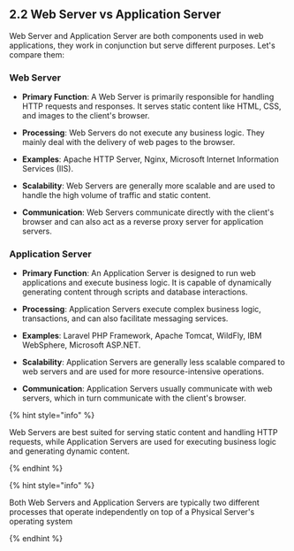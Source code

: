 ## 2.2 Web Server vs Application Server

Web Server and Application Server are both components used in web applications, they work in conjunction but serve different purposes. Let's compare them:

### Web Server

- **Primary Function**: A Web Server is primarily responsible for handling HTTP requests and responses. It serves static content like HTML, CSS, and images to the client's browser.


- **Processing**: Web Servers do not execute any business logic. They mainly deal with the delivery of web pages to the browser.


- **Examples**: Apache HTTP Server, Nginx, Microsoft Internet Information Services (IIS).


- **Scalability**: Web Servers are generally more scalable and are used to handle the high volume of traffic and static content.


- **Communication**: Web Servers communicate directly with the client's browser and can also act as a reverse proxy server for application servers.

### Application Server

- **Primary Function**: An Application Server is designed to run web applications and execute business logic. It is capable of dynamically generating content through scripts and database interactions.


- **Processing**: Application Servers execute complex business logic, transactions, and can also facilitate messaging services.


- **Examples**: Laravel PHP Framework, Apache Tomcat, WildFly, IBM WebSphere, Microsoft ASP.NET.


- **Scalability**: Application Servers are generally less scalable compared to web servers and are used for more resource-intensive operations.


- **Communication**: Application Servers usually communicate with web servers, which in turn communicate with the client's browser.


{% hint style="info" %}

Web Servers are best suited for serving static content and handling HTTP requests, while Application Servers are used for executing business logic and generating dynamic content.

{% endhint %}

{% hint style="info" %}

Both Web Servers and Application Servers are typically two different processes that operate independently on top of a Physical Server's operating system

{% endhint %}

